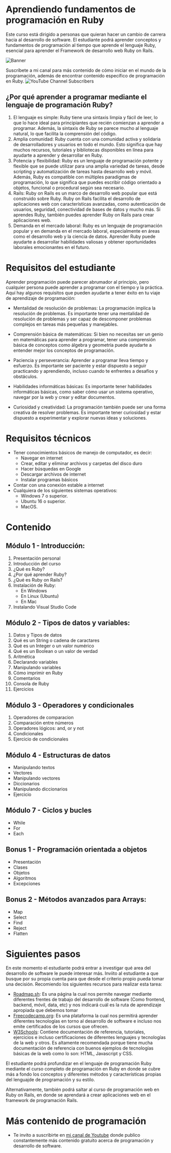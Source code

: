 # Aprendiendo fundamentos de programación en Ruby 

Este curso está dirigido a personas que quieran hacer un cambio de carrera hacia al desarrollo de software. El estudiante podrá aprender conceptos y fundamentos de programación al tiempo que aprende el lenguaje Ruby, esencial para aprender el Framework de desarrollo web Ruby on Rails.

![Banner](https://estoyprogramando.co/wp-content/uploads/2023/04/Texto-del-parrafo-1-1-1.jpg)

Suscríbete a mi canal para más contenido de cómo iniciar en el mundo de la programación, además de encontrar contenido específico de programación en Ruby. ![YouTube Channel Subscribers](https://img.shields.io/youtube/channel/subscribers/UCtshJw-uPwhwo-f6450ftQA?label=Suscribirme&style=social) 

## ¿Por qué aprender a programar mediante el lenguaje de programación Ruby?

1. El lenguaje es simple: Ruby tiene una sintaxis limpia y fácil de leer, lo que lo hace ideal para principiantes que recién comienzan a aprender a programar. Además, la sintaxis de Ruby se parece mucho al lenguaje natural, lo que facilita la comprensión del código.
2. Amplia comunidad: Ruby cuenta con una comunidad activa y solidaria de desarrolladores y usuarios en todo el mundo. Esto significa que hay muchos recursos, tutoriales y bibliotecas disponibles en línea para ayudarte a aprender y desarrollar en Ruby.
3. Potencia y flexibilidad: Ruby es un lenguaje de programación potente y flexible que se puede utilizar para una amplia variedad de tareas, desde scripting y automatización de tareas hasta desarrollo web y móvil. Además, Ruby es compatible con múltiples paradigmas de programación, lo que significa que puedes escribir código orientado a objetos, funcional o procedural según sea necesario.
4. Rails: Ruby on Rails es un marco de desarrollo web popular que está construido sobre Ruby. Ruby on Rails facilita el desarrollo de aplicaciones web con características avanzadas, como autenticación de usuarios, seguridad, conectividad de bases de datos y mucho más. Si aprendes Ruby, también puedes aprender Ruby on Rails para crear aplicaciones web.
5. Demanda en el mercado laboral: Ruby es un lenguaje de programación popular y en demanda en el mercado laboral, especialmente en áreas como el desarrollo web y la ciencia de datos. Aprender Ruby puede ayudarte a desarrollar habilidades valiosas y obtener oportunidades laborales emocionantes en el futuro.

# Requisitos del estudiante

Aprender programación puede parecer abrumador al principio, pero cualquier persona puede aprender a programar con el tiempo y la práctica. Aquí hay algunos requisitos que pueden ayudarte a tener éxito en tu viaje de aprendizaje de programación:

- Mentalidad de resolución de problemas: La programación implica la resolución de problemas. Es importante tener una mentalidad de resolución de problemas y ser capaz de descomponer problemas complejos en tareas más pequeñas y manejables.

- Comprensión básica de matemáticas: Si bien no necesitas ser un genio en matemáticas para aprender a programar, tener una comprensión básica de conceptos como álgebra y geometría puede ayudarte a entender mejor los conceptos de programación.

- Paciencia y perseverancia: Aprender a programar lleva tiempo y esfuerzo. Es importante ser paciente y estar dispuesto a seguir practicando y aprendiendo, incluso cuando te enfrentes a desafíos y obstáculos.

- Habilidades informáticas básicas: Es importante tener habilidades informáticas básicas, como saber cómo usar un sistema operativo, navegar por la web y crear y editar documentos.

- Curiosidad y creatividad: La programación también puede ser una forma creativa de resolver problemas. Es importante tener curiosidad y estar dispuesto a experimentar y explorar nuevas ideas y soluciones.

# Requisitos técnicos

- Tener conocimientos básicos de manejo de computador, es decir:
  - Navegar en internet
  - Crear, editar y eliminar archivos y carpetas del disco duro
  - Hacer búsquedas en Google
  - Descargar archivos de internet
  - Instalar programas básicos
- Contar con una conexión estable a internet
- Cualquiera de los siguientes sistemas operativos: 
  - Windows 7 o superior. 
  - Ubuntu 16 o superior. 
  - MacOS.

# Contenido

## Módulo 1 - Introducción:
01. Presentación personal
02. Introducción del curso
03. ¿Qué es Ruby?
04. ¿Por qué aprender Ruby?
05. ¿Qué es Ruby on Rails?
06. Instalación de Ruby:
    - En Windows
    - En Linux (Ubuntu)
    - En Mac
07. Instalando Visual Studio Code

## Módulo 2 - Tipos de datos y variables:
01. Datos y Tipos de datos
02. Qué es un String o cadena de caractares
03. Qué es un Integer o un valor numérico
04. Qué es un Boolean o un valor de verdad
05. Aritmética
06. Declarando variables
07. Manipulando variables
08. Cómo imprimir en Ruby
09. Comentarios
10. Consola de Ruby
11. Ejercicios

## Módulo 3 - Operadores y condicionales
01. Operadores de comparacion
02. Comparación entre números
03. Operadores lógicos: and, or y not
04. Condicionales
05. Ejercicio de condicionales

## Módulo 4 - Estructuras de datos
- Manipulando textos
- Vectores
- Manipulando vectores
- Diccionarios
- Manipulando diccionarios
- Ejercicio

## Módulo 7 - Ciclos y bucles
- While
- For
- Each

## Bonus 1 - Programación orientada a objetos
- Presentación
- Clases
- Objetos
- Algoritmos
- Excepciones

## Bonus 2 - Métodos avanzados para Arrays:
- Map
- Select
- Find
- Reject
- Flatten

# Siguientes pasos

En este momento el estudiante podrá entrar a investigar qué area del desarrollo de software le puede interesar más. Inviito al estudiante a que busque por su propia cuenta para que desde el criterio propio pueda tomar una decisión. Recomiendo los siguientes recursos para realizar esta tarea:

- [Roadmap.sh](https://roadmap.sh/): Es una página la cual nos permite navegar mediante diferentes frentes de trabajo del desarrollo de software (Como frontend, backend, móvil, data, etc) y nos indicará cuál es la ruta de aprendizaje apropiada que debemos tomar
- [Freecodecamp.org](https://www.freecodecamp.org/): Es una plataforma la cual nos permitirá aprender diferentes tecnologías en torno al desarrollo de software e incluso nos emite certificados de los cursos que ofrecen.
- [W3Schools](https://www.w3schools.com/): Contiene documentación de referencia, tutoriales, ejercicios e incluso certificaciones de diferentes lenguajes y tecnologías de la web y otros. Es altamente recomendada porque tiene mucha documentación de referencia con buenos ejemplos de tecnologías básicas de la web como lo son: HTML, Javascript y CSS.

El estudiante podrá profundizar en el lenguaje de programación Ruby mediante el curso completo de programación en Ruby en donde se cubre más a fondo los conceptos y diferentes métodos y características propias del lenguajde de programación y su estilo.

Alternativamente, también podrá saltar al curso de programación web en Ruby on Rails, en donde se aprendará a crear aplicaciones web en el framework de programación Rails.


# Más contenido de programación

- Te invito a suscribirte en [mi canal de Youtube](https://www.youtube.com/@EstoyProgramando?sub_confirmation=1) donde publico constantemente más contenido gratuito acerca de programación y desarrollo de software.